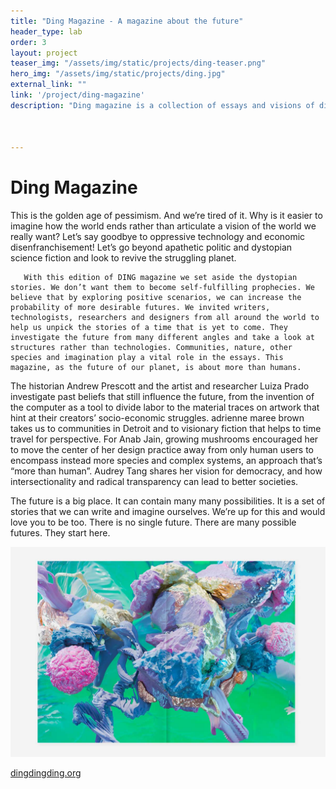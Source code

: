 ```yaml
---
title: "Ding Magazine - A magazine about the future"
header_type: lab
order: 3
layout: project
teaser_img: "/assets/img/static/projects/ding-teaser.png"
hero_img: "/assets/img/static/projects/ding.jpg"
external_link: ""
link: '/project/ding-magazine'
description: "Ding magazine is a collection of essays and visions of different futures. Artists, technologists, designers and many others contributed to this edition of the magazine. Ding was developed in collaboration with the Mozilla Foundation."



---
```

<h1>Ding Magazine</h1>
<p>This is the golden age of pessimism. And we’re tired of it.
      Why is it easier to imagine how the world ends rather than articulate a vision of the world we really want? Let’s say goodbye to oppressive technology and economic disenfranchisement! Let’s go beyond apathetic politic and dystopian science fiction and look to revive the struggling planet.

       With this edition of DING magazine we set aside the dystopian stories. We don’t want them to become self-fulfilling prophecies. We believe that by exploring positive scenarios, we can increase the probability of more desirable futures. We invited writers, technologists, researchers and designers from all around the world to help us unpick the stories of a time that is yet to come. They investigate the future from many different angles and take a look at structures rather than technologies. Communities, nature, other species and imagination play a vital role in the essays. This magazine, as the future of our planet, is about more than humans.
The historian Andrew Prescott and the artist and researcher Luiza Prado investigate past beliefs that still influence the future, from the invention of the computer as a tool to divide labor to the material traces on artwork that hint at their creators’ socio-economic struggles. adrienne maree brown takes us to communities in Detroit and to visionary fiction that helps to time travel for perspective. For Anab Jain, growing mushrooms encouraged her to move the center of her design practice away from only human users to encompass instead more species and complex systems, an approach that’s “more than human”. Audrey Tang shares her vision for democracy, and how intersectionality and radical transparency can lead to better societies.

The future is a big place. It can contain many many possibilities. It is a set of stories that we can write and imagine ourselves. We’re up for this and would love you to be too. There is no single future. There are many possible futures. They start here.
</p>

<img class="img-responsive" src="/assets/img/static/projects/ding3.jpg">


<p><a href="http://dingdingding.org" target="_blank">dingdingding.org</a></p>




